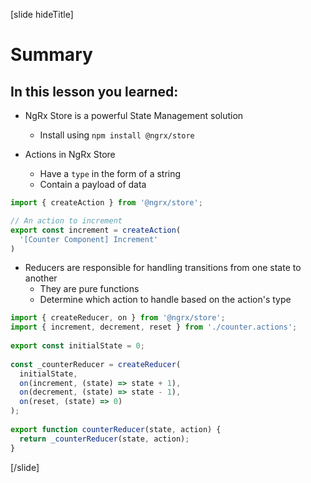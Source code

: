 [slide hideTitle]

# Summary

## In this lesson you learned:

- NgRx Store is a powerful State Management solution
  - Install using `npm install @ngrx/store`


- Actions in NgRx Store
  - Have a `type` in the form of a string
  - Contain a payload of data

```js
import { createAction } from '@ngrx/store';

// An action to increment
export const increment = createAction(
  '[Counter Component] Increment'
)

```

- Reducers are responsible for handling transitions from one state to another
  - They are pure functions
  - Determine which action to handle based on the action's type


```js
import { createReducer, on } from '@ngrx/store';
import { increment, decrement, reset } from './counter.actions';
 
export const initialState = 0;
 
const _counterReducer = createReducer(
  initialState,
  on(increment, (state) => state + 1),
  on(decrement, (state) => state - 1),
  on(reset, (state) => 0)
);
 
export function counterReducer(state, action) {
  return _counterReducer(state, action);
}

```

[/slide]
